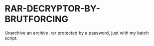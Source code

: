 # RAR-DECRYPTOR-BY-BRUTFORCING
Unarchive an archive .rar protected by a password, just with my batch script.
